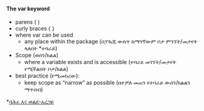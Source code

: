 #### The var keyword
* parens ( )
* curly braces { }
* where var can be used 
    * any place within the package (በፓኬጁ ውስጥ ከማንኛውም ቦታ ምገኘት/መታየት ላለበት *ተባራይ)
* Scope (ወሰን/ክልል)
    * where a variable exists and is accessible (ተባራዩ መገኘት/መታየት የሚችልበት ቦታ/ክልል)
* best practice (የሚመከረው): 
    * keep scope as “narrow” as possible (በተቻለ መጠን የተባራይ ውሰን/ክልልን ማጥበብ)                 

*[ባሕሩ እና ወልደ-አረጋይ](http://a.co/h4cG95V)
